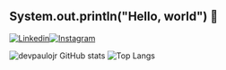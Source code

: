 ## System.out.println("Hello, world") 👋

[![Linkedin](https://img.shields.io/badge/LinkedIn-0077B5?style=for-the-badge&logo=linkedin&logoColor=white)](https://www.linkedin.com/in/devpaulojr/)[![Instagram](https://img.shields.io/badge/Instagram-E4405F?style=for-the-badge&logo=instagram&logoColor=white)](https://www.instagram.com/083_paulojr/)

![devpaulojr GitHub stats](https://github-readme-stats.vercel.app/api?username=devpaulojr&show_icons=true)    ![Top Langs](https://github-readme-stats.vercel.app/api/top-langs/?username=devpaulojr&layout=compact)
